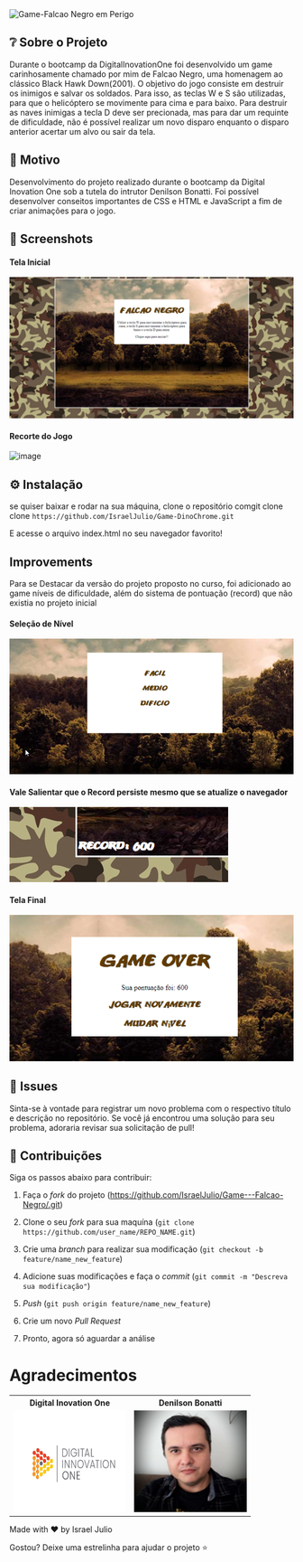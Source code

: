  <img src="./Github/VS (3).png" alt="Game-Falcao Negro em Perigo">


## ❔ Sobre o Projeto
Durante o bootcamp da DigitalInovationOne foi desenvolvido um game carinhosamente chamado por mim de Falcao Negro, uma homenagem ao clássico Black Hawk Down(2001).
O objetivo do jogo consiste em destruir os inimigos e salvar os soldados.
Para isso, as teclas W e S são utilizadas, para que o helicóptero se movimente para cima e para baixo.
Para destruir as naves inimigas a tecla D deve ser precionada, mas para dar um requinte de dificuldade, não é possível realizar um novo disparo enquanto o disparo anterior acertar um alvo ou sair da tela.


## 🧐 Motivo
Desenvolvimento do projeto realizado durante o bootcamp da Digital Inovation One sob a tutela do intrutor Denilson Bonatti.
Foi possível desenvolver conseitos importantes de CSS e HTML e JavaScript a fim de criar animações para o jogo.

## 📸 Screenshots
#### Tela Inicial
<img src="./Github/Tela Inicial.png">


#### Recorte do Jogo
![image](https://user-images.githubusercontent.com/83346689/152086023-6c1b5684-4b88-471c-a93d-66e31043ec33.png)



## ⚙ Instalação  
se quiser baixar e rodar na sua máquina, clone o repositório comgit clone 
clone ```https://github.com/IsraelJulio/Game-DinoChrome.git```

E acesse o arquivo index.html no seu navegador favorito!

## Improvements
Para se Destacar da versão do projeto proposto no curso, foi adicionado ao game níveis de dificuldade, além do sistema de pontuação (record) que não existia no projeto inicial

#### Seleção de Nível

<img src="./Github/nivel.png">


#### Vale Salientar que o Record persiste mesmo que se atualize o navegador

<img src="./Github/record.png">



#### Tela Final

<img src="./Github/tela final.png">



## 🐛 Issues
Sinta-se à vontade para registrar um novo problema com o respectivo título e descrição no repositório. Se você já encontrou uma solução para seu problema, adoraria revisar sua solicitação de pull!

## 🤝 Contribuições
Siga os passos abaixo para contribuir:

1. Faça o *fork* do projeto (<https://github.com/IsraelJulio/Game---Falcao-Negro/.git>)

2. Clone o seu *fork* para sua maquína (`git clone https://github.com/user_name/REPO_NAME.git`)

3. Crie uma *branch* para realizar sua modificação (`git checkout -b feature/name_new_feature`)

4. Adicione suas modificações e faça o *commit* (`git commit -m "Descreva sua modificação"`)

5. *Push* (`git push origin feature/name_new_feature`)

6. Crie um novo *Pull Request*

7. Pronto, agora só aguardar a análise 

# Agradecimentos

<div align=center>
  <table style="width:100%">
    <tr align=center>
      <th><strong>Digital Inovation One</strong></th>
      <th><strong>Denilson Bonatti</strong></th>
    </tr>
    <tr align=center>
      <td>
          <img width="200" height="180"  src="./Github/digital-innovation-one.jpg">
      </td>
      <td>
          <img width="200" height="180" src="./Github/06d27a77-5a11-48fb-9c16-e0c692091bd9.png">
      </td>
    </tr>
  </table>
</div>


Made with ♥ by Israel Julio

Gostou? Deixe uma estrelinha para ajudar o projeto ⭐
